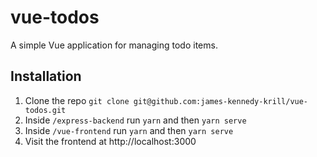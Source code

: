 # vue-todos

A simple Vue application for managing todo items.

## Installation

1. Clone the repo `git clone git@github.com:james-kennedy-krill/vue-todos.git`
2. Inside `/express-backend` run `yarn` and then `yarn serve`
3. Inside `/vue-frontend` run `yarn` and then `yarn serve`
4. Visit the frontend at http://localhost:3000

